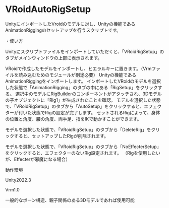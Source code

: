 # VRoidAutoRigSetup
UnityにインポートしたVroidのモデルに対し、Unityの機能であるAnimationRiggingのセットアップを行うスクリプトです。

・使い方

Unityにスクリプトファイルをインポートしていただくと、「VRoidRigSetup」のタブがメインウィンドウの上部に表示されます。

VRoidで作成したモデルをインポートし、ヒエラルキーに置きます。（Vrmファイルを読み込むためのモジュールが別途必要）
Unityの機能であるAnimationRiggingをインポートします。
インポートしたVRoidのモデルを選択した状態で「AnimationRigging」のタブの中にある「RigSetup」をクリックする。
選択中のモデルにRigBuilderのコンポーネントがアタッチされ、3Dモデルの子オブジェクトに「Rig1」が生成されたことを確認。
モデルを選択した状態で、「VRoidRigSetup」のタブから「AutoSetup」をクリックすると、エフェクターが付いた状態でRigの設定が完了します。
セットされるRigによって、身体の位置と角度、腰の角度、両手足、指をIKで動かすことができます。

モデルを選択した状態で、「VRoidRigSetup」のタブから「DeleteRig」をクリックすると、セットアップしたRigが削除されます。

モデルを選択した状態で、「VRoidRigSetup」のタブから「NoEffecterSetup」をクリックすると、エフェクターのないRig設定されます。
（Rigを使用したいが、Effecterが邪魔になる場合）


動作環境

Unity2022.3

Vrm1.0

一般的なボーン構造、親子関係のある3Dモデルであれば使用可能
